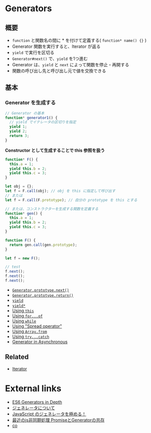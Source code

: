 # Generators
## 概要
- `function` と関数名の間に * を付けて定義する( `function* name() {}` )
- Generator 関数を実行すると、Iterator が返る
- `yield` で実行を区切る
- `Generator#next()` で、`yield` を1つ進む
- Generator は、`yield` と `next` によって関数を停止・再開する
- 関数の呼び出し先と呼び出し元で値を交換できる

## 基本
### Generator を生成する

```js
// Generator の基本
function* generator1() {
  // yield でイテレータの区切りを指定
  yield 1;
  yield 2;
  return 3;
}
```

__Constructor として生成することで this 参照を扱う__

```js
function* F() {
  this.a = 1;
  yield this.b = 2;
  yield this.c = 3;
}

let obj = {};
let f = F.call(obj); // obj を this に指定して呼び出す
// または
let f = F.call(F.prototype); // 自分の prototype を this とする

// または、コンストラクターを生成する関数を定義する
function* gen() {
  this.a = 1;
  yield this.b = 2;
  yield this.c = 3;
}

function F() {
  return gen.call(gen.prototype);
}

let f = new F();

// test
f.next();
f.next();
f.next();
```

- [`Generator.prototype.next()`](next.md)
- [`Generator.prototype.return()`](return.md)
- [`yield`](yield.md)
- [`yield*`](yield*.md)
- [Using `this`](this.md)
- [Using `for...of`](for_of.md)
- [Using `while`](while.md)
- [Using "Spread operator"](spread.md)
- [Using `Array.from`](array_from.md)
- [Using `try...catch`](try_catch.md)
- [Generator in Asynchronous](async.md)


## Related
- [Iterator](./Iterator.md)

# External links
- [ES6 Generators in Depth](https://ponyfoo.com/articles/es6-generators-in-depth)
- [ジェネレータについて](http://js-next.hatenablog.com/entry/2014/08/07/174147)
- [JavaScript のジェネレータを極める！](http://goo.gl/KBRGxb)
- [最近のjs非同期処理 PromiseとGeneratorの共存](http://qiita.com/kidach1/items/d997df84a0ede39d76ad)
- [co](https://github.com/tj/co)
